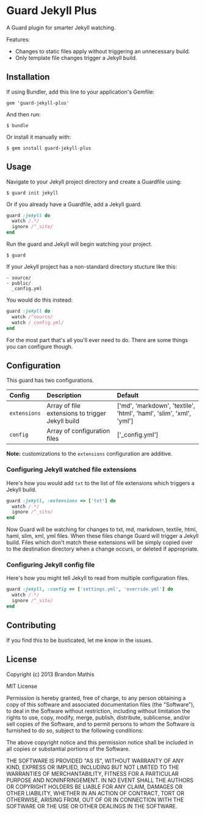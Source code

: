 # Guard Jekyll Plus

A Guard plugin for smarter Jekyll watching.

Features:

- Changes to static files apply without triggering an unnecessary build.
- Only template file changes trigger a Jekyll build.

## Installation

If using Bundler, add this line to your application's Gemfile:

    gem 'guard-jekyll-plus'

And then run:

    $ bundle

Or install it manually with:

    $ gem install guard-jekyll-plus


## Usage

Navigate to your Jekyll project directory and create a Guardfile using:

    $ guard init jekyll

Or if you already have a Guardfile, add a Jekyll guard.

```ruby
guard :jekyll do
  watch /.*/
  ignore /^_site/
end
```

Run the guard and Jekyll will begin watching your project.

    $ guard

If your Jekyll project has a non-standard directory stucture like this:

```
- source/
- public/
  _config.yml
```

You would do this instead:

```ruby
guard :jekyll do
  watch /^source/
  watch /_config.yml/
end
```

For the most part that's all you'll ever need to do. There are some things you can configure though.

## Configuration

This guard has two configurations.

| Config       | Description                                      | Default
|:-------------|:-------------------------------------------------|:--------------------------------------------------------------------|
| `extensions` | Array of file extensions to trigger Jekyll build | ['md', 'markdown', 'textile', 'html', 'haml', 'slim', 'xml', 'yml'] |
| `config`     | Array of configuration files                     | ['_config.yml']                                                     |

**Note:** customizations to the `extensions` configuration are additive.

### Configuring Jekyll watched file extensions

Here's how you would add `txt` to the list of file extensions which triggers a Jekyll build.

```ruby
guard :jekyll, :extensions => ['txt'] do
  watch /.*/
  ignore /^_site/
end
```

Now Guard will be watching for changes to txt, md, markdown, textile, html, haml, slim, xml, yml files. When these files change Guard will trigger a Jekyll build. Files
which don't match these extensions will be simply copied over to the destination directory when a change occurs, or deleted if appropriate.

### Configuring Jekyll config file

Here's how you might tell Jekyll to read from multiple configuration files.

```ruby
guard :jekyll, :config => ['settings.yml', 'override.yml'] do
  watch /.*/
  ignore /^_site/
end
```

## Contributing

If you find this to be busticated, let me know in the issues.

## License

Copyright (c) 2013 Brandon Mathis

MIT License

Permission is hereby granted, free of charge, to any person obtaining
a copy of this software and associated documentation files (the
"Software"), to deal in the Software without restriction, including
without limitation the rights to use, copy, modify, merge, publish,
distribute, sublicense, and/or sell copies of the Software, and to
permit persons to whom the Software is furnished to do so, subject to
the following conditions:

The above copyright notice and this permission notice shall be
included in all copies or substantial portions of the Software.

THE SOFTWARE IS PROVIDED "AS IS", WITHOUT WARRANTY OF ANY KIND,
EXPRESS OR IMPLIED, INCLUDING BUT NOT LIMITED TO THE WARRANTIES OF
MERCHANTABILITY, FITNESS FOR A PARTICULAR PURPOSE AND
NONINFRINGEMENT. IN NO EVENT SHALL THE AUTHORS OR COPYRIGHT HOLDERS BE
LIABLE FOR ANY CLAIM, DAMAGES OR OTHER LIABILITY, WHETHER IN AN ACTION
OF CONTRACT, TORT OR OTHERWISE, ARISING FROM, OUT OF OR IN CONNECTION
WITH THE SOFTWARE OR THE USE OR OTHER DEALINGS IN THE SOFTWARE.
